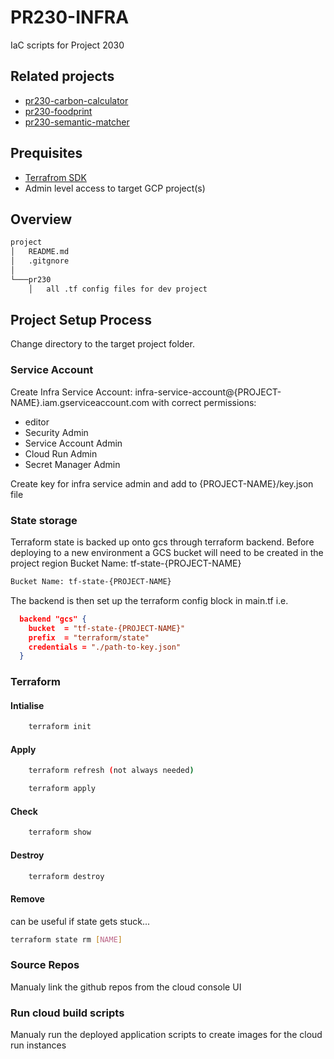 # PR230-INFRA

IaC scripts for Project 2030
 
## Related projects

- [pr230-carbon-calculator](https://github.com/samsambutdifferent/pr230-carbon-calculator)
- [pr230-foodprint](https://github.com/samsambutdifferent/pr230-foodprint)
- [pr230-semantic-matcher](https://github.com/samsambutdifferent/pr230-semantic-matcher)

## Prequisites

- [Terrafrom SDK](https://learn.hashicorp.com/collections/terraform/gcp-get-started)
- Admin level access to target GCP project(s)


## Overview

```md
project
│   README.md
│   .gitgnore    
│   
└───pr230
    │   all .tf config files for dev project
```


## Project Setup Process

Change directory to the target project folder.

### Service Account

Create Infra Service Account: infra-service-account@{PROJECT-NAME}.iam.gserviceaccount.com with correct permissions:

- editor
- Security Admin
- Service Account Admin
- Cloud Run Admin
- Secret Manager Admin

Create key for infra service admin and add to {PROJECT-NAME}/key.json file

### State storage

Terraform state is backed up onto gcs through terraform backend. Before deploying to a new environment a GCS bucket will need to be created in the project region Bucket Name: tf-state-{PROJECT-NAME}

```bash
Bucket Name: tf-state-{PROJECT-NAME}
```

The backend is then set up the terraform config block in main.tf i.e.

```json
  backend "gcs" {
    bucket  = "tf-state-{PROJECT-NAME}"
    prefix  = "terraform/state"
    credentials = "./path-to-key.json"
  }
```


### Terraform

#### Intialise

```bash
    terraform init
```

#### Apply

```bash
    terraform refresh (not always needed)

    terraform apply
```

#### Check

```bash
    terraform show
```

#### Destroy

```bash
    terraform destroy
```

#### Remove

can be useful if state gets stuck...

```bash
terraform state rm [NAME]
```


### Source Repos

Manualy link the github repos from the cloud console UI

### Run cloud build scripts

Manualy run the deployed application scripts to create images for the cloud run instances